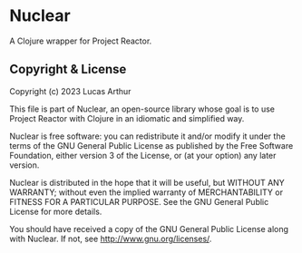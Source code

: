 # Nuclear

A Clojure wrapper for Project Reactor.

## Copyright & License

Copyright (c) 2023 Lucas Arthur

This file is part of Nuclear, an open-source library whose goal is to
use Project Reactor with Clojure in an idiomatic and simplified way.

Nuclear is free software: you can redistribute it and/or modify
it under the terms of the GNU General Public License as published by
the Free Software Foundation, either version 3 of the License, or
(at your option) any later version.

Nuclear is distributed in the hope that it will be useful,
but WITHOUT ANY WARRANTY; without even the implied warranty of
MERCHANTABILITY or FITNESS FOR A PARTICULAR PURPOSE. See the
GNU General Public License for more details.

You should have received a copy of the GNU General Public License
along with Nuclear. If not, see <http://www.gnu.org/licenses/>.
